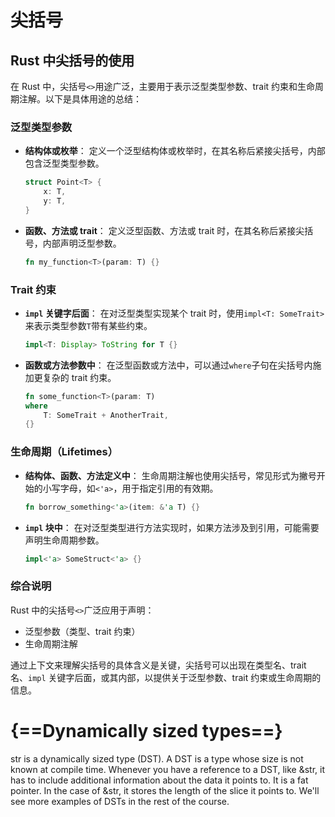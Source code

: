 # 尖括号

## Rust 中尖括号的使用

在 Rust 中，尖括号`<>`用途广泛，主要用于表示泛型类型参数、trait 约束和生命周期注解。以下是具体用途的总结：

### 泛型类型参数

- **结构体或枚举**：
  定义一个泛型结构体或枚举时，在其名称后紧接尖括号，内部包含泛型类型参数。
  ```rust
  struct Point<T> {
      x: T,
      y: T,
  }
  ```

- **函数、方法或 trait**：
  定义泛型函数、方法或 trait 时，在其名称后紧接尖括号，内部声明泛型参数。
  ```rust
  fn my_function<T>(param: T) {}
  ```

### Trait 约束

- **`impl` 关键字后面**：
  在对泛型类型实现某个 trait 时，使用`impl<T: SomeTrait>`来表示类型参数`T`带有某些约束。
  ```rust
  impl<T: Display> ToString for T {}
  ```

- **函数或方法参数中**：
  在泛型函数或方法中，可以通过`where`子句在尖括号内施加更复杂的 trait 约束。
  ```rust
  fn some_function<T>(param: T)
  where
      T: SomeTrait + AnotherTrait,
  {}
  ```

### 生命周期（Lifetimes）

- **结构体、函数、方法定义中**：
  生命周期注解也使用尖括号，常见形式为撇号开始的小写字母，如`<'a>`，用于指定引用的有效期。
  ```rust
  fn borrow_something<'a>(item: &'a T) {}
  ```

- **`impl` 块中**：
  在对泛型类型进行方法实现时，如果方法涉及到引用，可能需要声明生命周期参数。
  ```rust
  impl<'a> SomeStruct<'a> {}
  ```

### 综合说明

Rust 中的尖括号`<>`广泛应用于声明：

- 泛型参数（类型、trait 约束）
- 生命周期注解

通过上下文来理解尖括号的具体含义是关键，尖括号可以出现在类型名、trait 名、`impl` 关键字后面，或其内部，以提供关于泛型参数、trait 约束或生命周期的信息。

# {==Dynamically sized types==}

str is a dynamically sized type (DST).
A DST is a type whose size is not known at compile time. Whenever you have a reference to a DST, like &str, it has to include additional information about the data it points to. It is a fat pointer.
In the case of &str, it stores the length of the slice it points to. We'll see more examples of DSTs in the rest of the course.